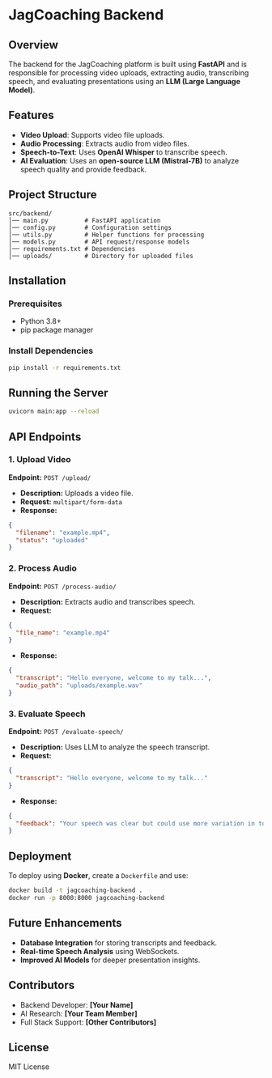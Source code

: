 # JagCoaching Backend

## Overview
The backend for the JagCoaching platform is built using **FastAPI** and is responsible for processing video uploads, extracting audio, transcribing speech, and evaluating presentations using an **LLM (Large Language Model)**.

## Features
- **Video Upload**: Supports video file uploads.
- **Audio Processing**: Extracts audio from video files.
- **Speech-to-Text**: Uses **OpenAI Whisper** to transcribe speech.
- **AI Evaluation**: Uses an **open-source LLM (Mistral-7B)** to analyze speech quality and provide feedback.

## Project Structure
```
src/backend/
│── main.py          # FastAPI application
│── config.py        # Configuration settings
│── utils.py         # Helper functions for processing
│── models.py        # API request/response models
│── requirements.txt # Dependencies
│── uploads/         # Directory for uploaded files
```

## Installation
### Prerequisites
- Python 3.8+
- pip package manager

### Install Dependencies
```sh
pip install -r requirements.txt
```

## Running the Server
```sh
uvicorn main:app --reload
```

## API Endpoints
### 1. Upload Video
**Endpoint:** `POST /upload/`
- **Description:** Uploads a video file.
- **Request:** `multipart/form-data`
- **Response:**
```json
{
  "filename": "example.mp4",
  "status": "uploaded"
}
```

### 2. Process Audio
**Endpoint:** `POST /process-audio/`
- **Description:** Extracts audio and transcribes speech.
- **Request:**
```json
{
  "file_name": "example.mp4"
}
```
- **Response:**
```json
{
  "transcript": "Hello everyone, welcome to my talk...",
  "audio_path": "uploads/example.wav"
}
```

### 3. Evaluate Speech
**Endpoint:** `POST /evaluate-speech/`
- **Description:** Uses LLM to analyze the speech transcript.
- **Request:**
```json
{
  "transcript": "Hello everyone, welcome to my talk..."
}
```
- **Response:**
```json
{
  "feedback": "Your speech was clear but could use more variation in tone."
}
```

## Deployment
To deploy using **Docker**, create a `Dockerfile` and use:
```sh
docker build -t jagcoaching-backend .
docker run -p 8000:8000 jagcoaching-backend
```

## Future Enhancements
- **Database Integration** for storing transcripts and feedback.
- **Real-time Speech Analysis** using WebSockets.
- **Improved AI Models** for deeper presentation insights.

## Contributors
- Backend Developer: **[Your Name]**
- AI Research: **[Your Team Member]**
- Full Stack Support: **[Other Contributors]**

## License
MIT License
